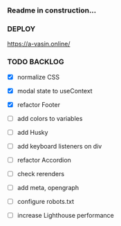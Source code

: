 ### Readme in construction...

### DEPLOY
https://a-vasin.online/

### TODO BACKLOG
- [x] normalize CSS
- [x] modal state to useContext
- [x] refactor Footer
- [ ] add colors to variables
- [ ] add Husky
- [ ] add keyboard listeners on div
- [ ] refactor Accordion
- [ ] check rerenders
- [ ] add meta, opengraph
- [ ] configure robots.txt
- [ ] increase Lighthouse performance



